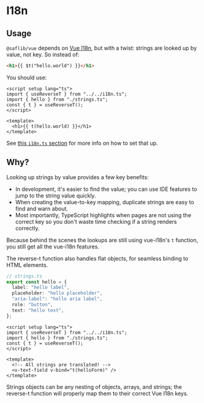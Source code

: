 # I18n

## Usage

`@saflib/vue` depends on [Vue I18n](https://vue-i18n.intlify.dev/), but with a twist: strings are looked up by value, not key. So instead of:

```html
<h1>{{ $t("hello.world") }}</h1>
```

You should use:

```vue
<script setup lang="ts">
import { useReverseT } from "../../i18n.ts";
import { hello } from "./strings.ts";
const { t } = useReverseT();
</script>

<template>
  <h1>{{ t(hello.world) }}</h1>
</template>
```

See [this `i18n.ts` section](./01-overview.md#i18n-ts) for more info on how to set that up.

## Why?

Looking up strings by value provides a few key benefits:

- In development, it's easier to find the value; you can use IDE features to jump to the string value quickly.
- When creating the value-to-key mapping, duplicate strings are easy to find and warn about.
- Most importantly, TypeScript highlights when pages are not using the correct key so you don't waste time checking if a string renders correctly.

Because behind the scenes the lookups are still using vue-i18n's `t` function, you still get all the vue-i18n features.

The reverse-t function also handles flat objects, for seamless binding to HTML elements.

```ts
// strings.ts
export const hello = {
  label: "hello label",
  placeholder: "hello placeholder",
  "aria-label": "hello aria label",
  role: "button",
  text: "hello text",
};
```

```vue
<script setup lang="ts">
import { useReverseT } from "../../i18n.ts";
import { hello } from "./strings.ts";
const { t } = useReverseT();
</script>

<template>
  <!-- All strings are translated! -->
  <v-text-field v-bind="t(helloForm)" />
</template>
```

Strings objects can be any nesting of objects, arrays, and strings; the reverse-t function will properly map them to their correct Vue I18n keys.
